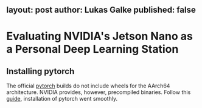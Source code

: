 layout: post
author: Lukas Galke
published: false
---

# Evaluating NVIDIA's Jetson Nano as a Personal Deep Learning Station


## Installing pytorch

The official [pytorch](https://pytorch.org) builds do not include wheels for the
AArch64 architecture.  NVIDIA provides, however, precompiled binaries.  Follow
this [guide](https://devtalk.nvidia.com/default/topic/1049071/jetson-nano/pytorch-for-jetson-nano/),
installation of pytorch went smoothly.






